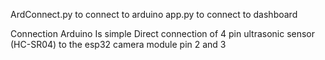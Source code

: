 ArdConnect.py to connect to arduino 
app.py to connect to dashboard

Connection Arduino Is simple
Direct connection of 4 pin ultrasonic sensor (HC-SR04) to the esp32 camera module
pin 2 and 3
